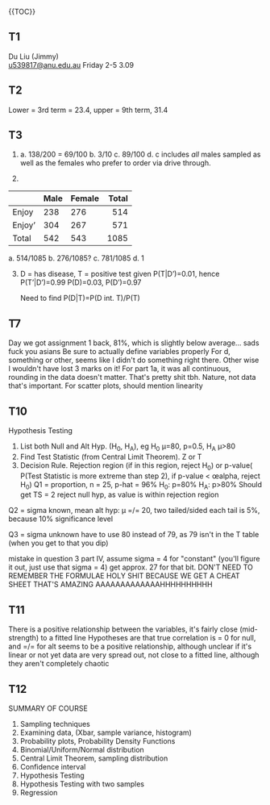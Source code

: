 {{TOC}}
## T1
Du Liu (Jimmy)  
u539817@anu.edu.au
Friday 2-5 3.09

## T2 
Lower = 3rd term = 23.4, upper = 9th term, 31.4

## T3 
1. a. 138/200 = 69/100
b. 3/10
c. 89/100
d. c includes *all* males sampled as well as the females who prefer to order via drive through.

2. 

|  | Male |  Female | Total |
|--|--|--|-:|
| Enjoy | 238 | 276 | 514|
| Enjoy’ | 304 | 267 | 571 |
| Total | 542| 543 | 1085 |

a. 514/1085
b. 276/1085?
c. 781/1085
d. 1

3. D = has disease, T = positive test
	given P(T|D’)=0.01, hence P(T’|D’)=0.99
	P(D)=0.03, P(D’)=0.97
	
	Need to find P(D|T)=P(D int. T)/P(T)
	
## T7
Day we got assignment 1 back, 81%, which is slightly below average... sads fuck you asians
Be sure to actually define variables properly
For d, something or other, seems like I didn't do something right there. Other wise I wouldn't have lost 3 marks on it!
For part 1a, it was all continuous, rounding in the data doesn't matter. That's pretty shit tbh.
Nature, not data that's important.
For scatter plots, should mention linearity

## T10
Hypothesis Testing
1. List both Null and Alt Hyp. (H<sub>0</sub>, H<sub>A</sub>), eg H<sub>0</sub> µ=80, p=0.5, H<sub>A</sub> µ>80
2. Find Test Statistic (from Central Limit Theorem). Z or T
3. Decision Rule. Rejection region (if in this region, reject H<sub>0</sub>) or p-value( P(Test Statistic is more extreme than step 2), if p-value < œalpha, reject H<sub>0</sub>)
Q1 = proportion, n = 25, p-hat = 96%
H<sub>0</sub>: p=80%
H<sub>A</sub>: p>80%
Should get TS = 2
reject null hyp, as value is within rejection region

Q2 = sigma known, mean
alt hyp: µ =/= 20, two tailed/sided
each tail is 5%, because 10% significance level

Q3 = sigma unknown
have to use 80 instead of 79, as 79 isn't in the T table (when you get to that you dip)

mistake in question 3 part IV, assume sigma = 4 for "constant" (you'll figure it out, just use that sigma = 4)
get approx. 27 for that bit.
DON'T NEED TO REMEMBER THE FORMULAE HOLY SHIT BECAUSE WE GET A CHEAT SHEET THAT'S AMAZING AAAAAAAAAAAAAHHHHHHHHHH


## T11

There is a positive relationship between the variables, it's fairly close (mid-strength) to a fitted line
Hypotheses are that true correlation is = 0 for null, and =/= for alt
seems to be a positive relationship, although unclear if it's linear or not yet
data are very spread out, not close to a fitted line, although they aren't completely chaotic

## T12 

SUMMARY OF COURSE

1. Sampling techniques
2. Examining data, (Xbar, sample variance, histogram)
3. Probability plots, Probability Density Functions
4. Binomial/Uniform/Normal distribution
5. Central Limit Theorem, sampling distribution
6. Confidence interval
7. Hypothesis Testing
8. Hypothesis Testing with two samples
9. Regression
